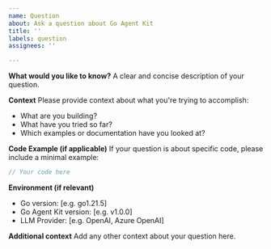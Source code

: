 ```yaml
---
name: Question
about: Ask a question about Go Agent Kit
title: ''
labels: question
assignees: ''

---
```


**What would you like to know?**
A clear and concise description of your question.

**Context**
Please provide context about what you're trying to accomplish:
- What are you building?
- What have you tried so far?
- Which examples or documentation have you looked at?

**Code Example (if applicable)**
If your question is about specific code, please include a minimal example:

```go
// Your code here
```

**Environment (if relevant)**
- Go version: [e.g. go1.21.5]
- Go Agent Kit version: [e.g. v1.0.0]
- LLM Provider: [e.g. OpenAI, Azure OpenAI]

**Additional context**
Add any other context about your question here.